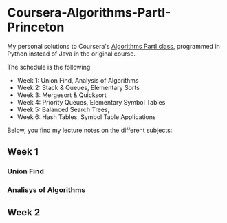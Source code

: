 # Coursera-Algorithms-PartI-Princeton

My personal solutions to Coursera's [Algorithms PartI class](https://www.coursera.org/learn/algorithms-part1), programmed in Python instead of Java in the original course.

The schedule is the following:

* Week 1: Union Find, Analysis of Algorithms
* Week 2: Stack & Queues, Elementary Sorts
* Week 3: Mergesort & Quicksort
* Week 4: Priority Queues, Elementary Symbol Tables
* Week 5: Balanced Search Trees,
* Week 6: Hash Tables, Symbol Table Applications


Below, you find my lecture notes on the different subjects:

## Week 1

### Union Find

### Analisys of Algorithms

## Week 2

### 

